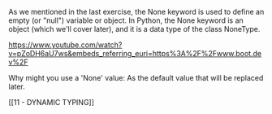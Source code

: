 As we mentioned in the last exercise, the None keyword is used to define an empty (or "null") variable or object. In Python, the None keyword is an object (which we'll cover later), and it is a data type of the class NoneType.

https://www.youtube.com/watch?v=pZoDH6aU7ws&embeds_referring_euri=https%3A%2F%2Fwww.boot.dev%2F

Why might you use a 'None' value:
As the default value that will be replaced later.

[[11 - DYNAMIC TYPING]]